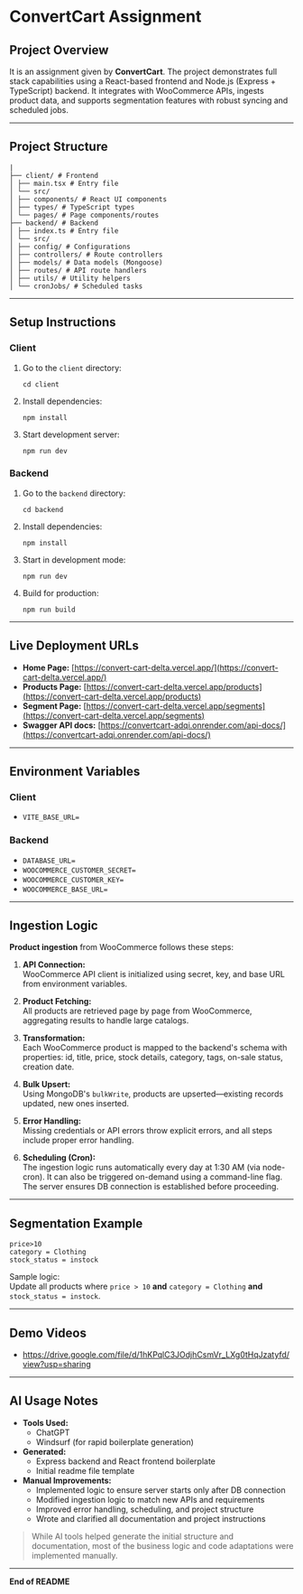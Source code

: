 # ConvertCart Assignment

## Project Overview

It is an assignment given by **ConvertCart**. The project demonstrates full stack capabilities using a React-based frontend and Node.js (Express + TypeScript) backend. It integrates with WooCommerce APIs, ingests product data, and supports segmentation features with robust syncing and scheduled jobs.

---

## Project Structure

```
|
├── client/ # Frontend
│ ├── main.tsx # Entry file
│ └── src/
│ ├── components/ # React UI components
│ ├── types/ # TypeScript types
│ └── pages/ # Page components/routes
├── backend/ # Backend
│ ├── index.ts # Entry file
│ └── src/
│ ├── config/ # Configurations
│ ├── controllers/ # Route controllers
│ ├── models/ # Data models (Mongoose)
│ ├── routes/ # API route handlers
│ ├── utils/ # Utility helpers
│ └── cronJobs/ # Scheduled tasks
```

---

## Setup Instructions

### Client

1. Go to the `client` directory:

   ```
   cd client
   ```

2. Install dependencies:

   ```
   npm install
   ```

3. Start development server:
   ```
   npm run dev
   ```

### Backend

1. Go to the `backend` directory:

   ```
   cd backend
   ```

2. Install dependencies:

   ```
   npm install
   ```

3. Start in development mode:

   ```
   npm run dev
   ```

4. Build for production:
   ```
   npm run build
   ```

---

## Live Deployment URLs

- **Home Page:** [https://convert-cart-delta.vercel.app/](https://convert-cart-delta.vercel.app/)
- **Products Page:** [https://convert-cart-delta.vercel.app/products](https://convert-cart-delta.vercel.app/products)
- **Segment Page:** [https://convert-cart-delta.vercel.app/segments](https://convert-cart-delta.vercel.app/segments)
- **Swagger API docs:** [https://convertcart-adqi.onrender.com/api-docs/](https://convertcart-adqi.onrender.com/api-docs/)

---

## Environment Variables

### Client

- `VITE_BASE_URL=`

### Backend

- `DATABASE_URL=`
- `WOOCOMMERCE_CUSTOMER_SECRET=`
- `WOOCOMMERCE_CUSTOMER_KEY=`
- `WOOCOMMERCE_BASE_URL=`

---

## Ingestion Logic

**Product ingestion** from WooCommerce follows these steps:

1. **API Connection:**  
   WooCommerce API client is initialized using secret, key, and base URL from environment variables.

2. **Product Fetching:**  
   All products are retrieved page by page from WooCommerce, aggregating results to handle large catalogs.

3. **Transformation:**  
   Each WooCommerce product is mapped to the backend's schema with properties: id, title, price, stock details, category, tags, on-sale status, creation date.

4. **Bulk Upsert:**  
   Using MongoDB's `bulkWrite`, products are upserted—existing records updated, new ones inserted.

5. **Error Handling:**  
   Missing credentials or API errors throw explicit errors, and all steps include proper error handling.

6. **Scheduling (Cron):**  
   The ingestion logic runs automatically every day at 1:30 AM (via node-cron). It can also be triggered on-demand using a command-line flag. The server ensures DB connection is established before proceeding.

---

## Segmentation Example

```
price>10
category = Clothing
stock_status = instock
```

Sample logic:  
Update all products where `price > 10` **and** `category = Clothing` **and** `stock_status = instock`.

---

## Demo Videos

- https://drive.google.com/file/d/1hKPqlC3JOdjhCsmVr_LXg0tHqJzatyfd/view?usp=sharing

---

## AI Usage Notes

- **Tools Used:**
  - ChatGPT
  - Windsurf (for rapid boilerplate generation)
- **Generated:**
  - Express backend and React frontend boilerplate
  - Initial readme file template
- **Manual Improvements:**
  - Implemented logic to ensure server starts only after DB connection
  - Modified ingestion logic to match new APIs and requirements
  - Improved error handling, scheduling, and project structure
  - Wrote and clarified all documentation and project instructions

> While AI tools helped generate the initial structure and documentation, most of the business logic and code adaptations were implemented manually.

---

**End of README**

